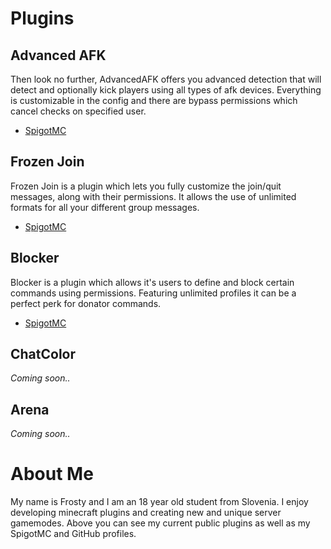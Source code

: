 # Plugins

## Advanced AFK

Then look no further, AdvancedAFK offers you advanced detection that will 
detect and optionally kick players using all types of afk devices. 
Everything is customizable in the config and there are bypass 
permissions which cancel checks on specified user.

- [SpigotMC](https://www.spigotmc.org/resources/advanced-afk.73461/)

## Frozen Join

Frozen Join is a plugin which lets you fully customize the 
join/quit messages, along with their permissions. It allows the use 
of unlimited formats for all your different group messages.

- [SpigotMC](https://www.spigotmc.org/resources/frozen-join.73288/)

## Blocker

Blocker is a plugin which allows it's users to define and block certain commands 
using permissions. Featuring unlimited profiles it can be a perfect perk for 
donator commands.

- [SpigotMC](https://www.spigotmc.org/resources/blocker.73334/)

## ChatColor

_Coming soon.._

## Arena

_Coming soon.._


# About Me

My name is Frosty and I am an 18 year old student from Slovenia. 
I enjoy developing minecraft plugins and creating new and unique server 
gamemodes. Above you can see my current public plugins as well as my 
SpigotMC and GitHub profiles.


